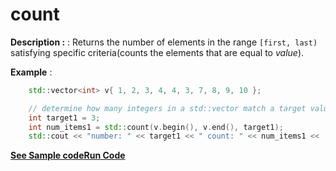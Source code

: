 # count

**Description :** : Returns the number of elements in the range `[first, last)` satisfying specific criteria(counts the elements that are equal to *value*).

**Example** :
```cpp
    std::vector<int> v{ 1, 2, 3, 4, 4, 3, 7, 8, 9, 10 };

    // determine how many integers in a std::vector match a target value.
    int target1 = 3;
    int num_items1 = std::count(v.begin(), v.end(), target1);
    std::cout << "number: " << target1 << " count: " << num_items1 << '\n';
```
**[See Sample code](../snippets/algorithm/count.cpp)[Run Code](https://rextester.com/PSP35316)**
